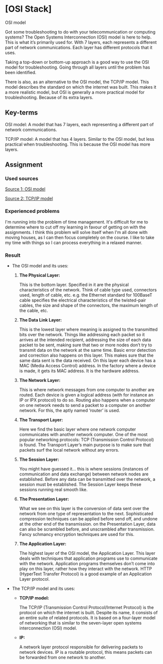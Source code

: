 # [OSI Stack]
OSI model

Got some troubleshooting to do with your telecommunication or computing systems? The Open Systems Interconnection (OSI) model is here to help. This is what it’s primarily used for. 
With 7 layers, each represents a different part of network communications. Each layer has different protocols that it uses. 

Taking a top-down or bottom-up approach is a good way to use the OSI model for troubleshooting. Going through all layers until the problem has been identified. 

There is also, as an alternative to the OSI model, the TCP/IP model. This model describes the standard on which the internet was built. This makes it a more realistic model, but OSI is generally a more practical model for troubleshooting. Because of its extra layers. 


## Key-terms
OSI model: A model that has 7 layers, each representing a different part of network communications. 

TCP/IP model: A model that has 4 layers. Similar to the OSI model, but less practical when troubleshooting. This is because the OSI model has more layers.

## Assignment
### Used sources
[Source 1: OSI model](https://www.dummies.com/article/technology/information-technology/networking/general-networking/layers-in-the-osi-model-of-a-computer-network-168519/)

[Source 2: TCP/IP model](https://www.dummies.com/article/technology/information-technology/networking/general-networking/network-basics-tcpip-protocol-suite-185407/)

### Experienced problems
I'm running into the problem of time management. It's difficult for me to determine where to cut off my learning in favour of getting on with the assignments. I think this problem will solve itself when I'm all done with moving houses, as I can then focus completely on the course. I like to take my time with things so I can process everything in a relaxed manner.

### Result
* The OSI model and its uses:

    1.	**The Physical Layer:**  

        This is the bottom layer. Specified in it are the physical characteristics of the network. Think of cable type used, connectors used, length of cable, etc. e.g. the Ethernet standard for 100BaseT cable specifies the electrical characteristics of the twisted-pair cables, the size and shape of the connectors, the maximum length of the cable, etc.  

    2.	**The Data Link Layer:**  
    
        This is the lowest layer where meaning is assigned to the transmitted bits over the network. Things like addressing each packet so it arrives at the intended recipient, addressing the size of each data packet to be sent, making sure that two or more nodes don’t try to transmit data on the network at the same time. 
        Basic error detection and correction also happens on this layer. This makes sure that the same data sent is the data received. 
        On this layer each device has a MAC (Media Access Control) address. In the factory where a device is made, it gets its MAC address. It is the hardware address.  

    3.	**The Network Layer:**  

        This is where network messages from one computer to another are routed. Each device is given a logical address (with for instance an IP or IPX protocol) to do so.
        Routing also happens when a computer on one network needs to send a packet to a computer on another network. For this, the aptly named ‘router’ is used.  

    4.	**The Transport Layer:** 

        Here we find the basic layer where one network computer communicates with another network computer. One of the most popular networking protocols: TCP (Transmission Control Protocol) is found. The Transport Layer’s main purpose is to make sure that packets surf the local network without any errors.  

    5.	**The Session Layer:**  

        You might have guessed it… this is where sessions (instances of communication and data exchange) between network nodes are established. Before any data can be transmitted over the network, a session must be established. The Session Layer keeps these sessions running real smooth like.  

    6.	**The Presentation Layer:**  

        What we see on this layer is the conversion of data sent over the network from one type of representation to the next. Sophisticated compression techniques can be applied before send off, and undone at the other end of the transmission.
        on the Presentation Layer, data can also be scrambled before, and unscrambled after transmission. Fancy schmancy encryption techniques are used for this.    

    7.	**The Application Layer:**  

        The highest layer of the OSI model, the Application Layer. This layer deals with techniques that application programs use to communicate with the network. Application programs themselves don’t come into play on this layer, rather how they interact with the network. HTTP (HyperText Transfer Protocol) is a good example of an Application Layer protocol.  


  
* The TCP/IP model and its uses:  
    -   **TCP/IP model:**

        The TCP/IP (Transmission Control Protocol/Internet Protocol) is the protocol on which the internet is built. Despite its name, it consists of an entire suite of related protocols. 
        It is based on a four-layer model of networking that is similar to the seven-layer open systems interconnection (OSI) model. 

    -   **IP:**  

        A network layer protocol responsible for delivering packets to network devices. IP is a routable protocol, this means packets can be forwarded from one network to another.

